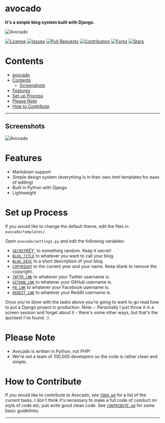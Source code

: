 # avocado
__It's a simple blog system built with Django.__

![Avocado](https://raw.githubusercontent.com/trdwll/avocado/master/avocado/static/img/logo.png)

[![License](https://img.shields.io/github/license/trdwll/avocado.svg?style=flat-square)](https://github.com/trdwll/avocado/blob/master/LICENSE)
[![Issues](https://img.shields.io/github/issues-raw/trdwll/avocado.svg?style=flat-square)](https://github.com/trdwll/avocado/issues)
[![Pull Requests](https://img.shields.io/github/issues-pr-raw/trdwll/avocado.svg?style=flat-square)](https://github.com/trdwll/avocado/pulls)
[![Contributors](https://img.shields.io/github/contributors/trdwll/avocado.svg?style=flat-square)](https://github.com/trdwll/avocado/graphs/contributors)
[![Forks](https://img.shields.io/github/forks/trdwll/avocado.svg?style=social&label=Forks)](https://github.com/trdwll/avocado/network)
[![Stars](https://img.shields.io/github/stars/trdwll/avocado.svg?style=social&label=Stars)](https://github.com/trdwll/avocado/stargazers)


# Contents

  - [avocado](#avocado)
  - [Contents](#contents)
    - [Screenshots](#screenshots)
  - [Features](#features)
  - [Set up Process](#set-up-process)
  - [Please Note](#please-note)
  - [How to Contribute](#how-to-contribute)

***

## Screenshots
![Avocado](https://thumbs.gfycat.com/FreshLimpingLeveret-size_restricted.gif)


# Features
- Markdown support
- Simple design system (everything is in their own html templates for ease of editing)
- Built in Python with Django
- Lightweight


# Set up Process
If you would like to change the default theme, edit the files in `avocado/templates/`.

Open `avocado/settings.py` and edit the following variables:
- [`SECRET`KEY`](https://github.com/trdwll/avocado/blob/master/avocado/settings.py#L22) to something random. Keep it secret!
- [`BLOG_TITLE`](https://github.com/trdwll/avocado/blob/master/avocado/settings.py#L128) to whatever you want to call your blog.
- [`BLOG_DESC`](https://github.com/trdwll/avocado/blob/master/avocado/settings.py#L129) to a short description of your blog.
- [`COPYRIGHT`](https://github.com/trdwll/avocado/blob/master/avocado/settings.py#L130) to the current year and your name. Keep blank to remove the copyright.
- [`TWTTR_LNK`](https://github.com/trdwll/avocado/blob/master/avocado/settings.py#L133) to whatever your Twitter username is.
- [`GITHUB_LNK`](https://github.com/trdwll/avocado/blob/master/avocado/settings.py#L134) to whatever your GitHub username is.
- [`FB_LNK`](https://github.com/trdwll/avocado/blob/master/avocado/settings.py#L135) to whatever your Facebook username is.
- [`REDDIT_LNK`](https://github.com/trdwll/avocado/blob/master/avocado/settings.py#L136) to whatever your Reddit username is.

Once you're done with the tasks above you're going to want to go read how to put a Django project in production.
Note :- Personally I just throw it in a screen session and forget about it - there's some other ways, but that's the quickest I've found. :)


# Please Note
- Avocado is written in Python, not PHP!
- We're not a team of 100,000 developers so the code is rather clean and simple.


# How to Contribute 
If you would like to contribute to Avocado, see [`TODO.md`](https://github.com/trdwll/avocado/blob/master/TODO.md) for a list of the current tasks.
I don't think it's necessary to make a full code of conduct on style of code etc; just write good clean code.
See [`CONTRIBUTE.md`](https://github.com/trdwll/avocado/blob/master/CONTRIBUTE.md) for some basic guidelines.

***
